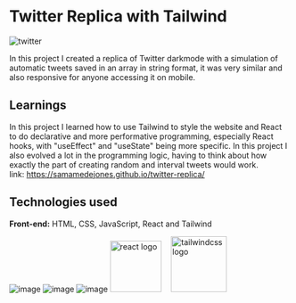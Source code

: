 # Twitter Replica with Tailwind
![twitter](https://github.com/user-attachments/assets/4b1bbecf-d460-4147-a0cc-60082bcf3fd1)


In this project I created a replica of Twitter darkmode with a simulation of automatic tweets saved in an array in string format, it was very similar and also responsive for anyone accessing it on mobile.

## Learnings

In this project I learned how to use Tailwind to style the website and React to do declarative and more performative programming, especially React hooks, with "useEffect" and "useState" being more specific. In this project I also evolved a lot in the programming logic, having to think about how exactly the part of creating random and interval tweets would work.
</br>
link: https://samamedejones.github.io/twitter-replica/


## Technologies used

**Front-end:** HTML, CSS, JavaScript, React and Tailwind


![image](https://github.com/user-attachments/assets/3ff9cab9-ceed-4102-b805-3928e56822c3) ![image](https://github.com/user-attachments/assets/b68387fd-bd9f-4197-82da-118cf161f74d) ![image](https://github.com/user-attachments/assets/be60b360-351b-47d4-b08b-edb7b25019b7)  <img src="https://cdn.jsdelivr.net/gh/devicons/devicon/icons/react/react-original.svg"  height="92" alt="react logo"/> <img width="10" />  <img src="https://cdn.jsdelivr.net/gh/devicons/devicon/icons/tailwindcss/tailwindcss-original-wordmark.svg" height="100" alt="tailwindcss logo" />

  

